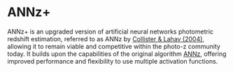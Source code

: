 # ANNz+
ANNz+ is an upgraded version of artificial neural networks photometric redshift estimation, referred to as ANNz by [Collister & Lahav (2004)](https://iopscience.iop.org/article/10.1086/383254), allowing it to remain viable and competitive within the photo-z community today. It builds upon the capabilities of the original algorithm [ANNz](https://www.homepages.ucl.ac.uk/~ucapola/annz.html), offering improved performance and flexibility to use multiple activation functions.
